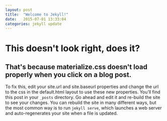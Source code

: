 ```yaml
---
layout: post
title:  "Welcome to Jekyll!"
date:   2015-07-01 13:33:04
categories: jekyll update
---
```

# **This doesn't look right, does it?**

## That's because materialize.css doesn't load properly when you click on a blog post.

To fix this, edit your site.url and site.baseurl properties and change the url to the css in the default.html layout to use these new properties.
You’ll find this post in your `_posts` directory. Go ahead and edit it and re-build the site to see your changes. You can rebuild the site in many different ways, but the most common way is to run `jekyll serve`, which launches a web server and auto-regenerates your site when a file is updated.
